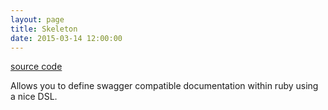 ```yaml
---
layout: page
title: Skeleton
date: 2015-03-14 12:00:00
---
```


[source code](https://github.com/warmwaffles/skeleton)

Allows you to define swagger compatible documentation within ruby using a nice
DSL.
